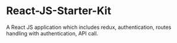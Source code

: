# React-JS-Starter-Kit
A React JS application which includes redux, authentication, routes handling with authentication, API call.
